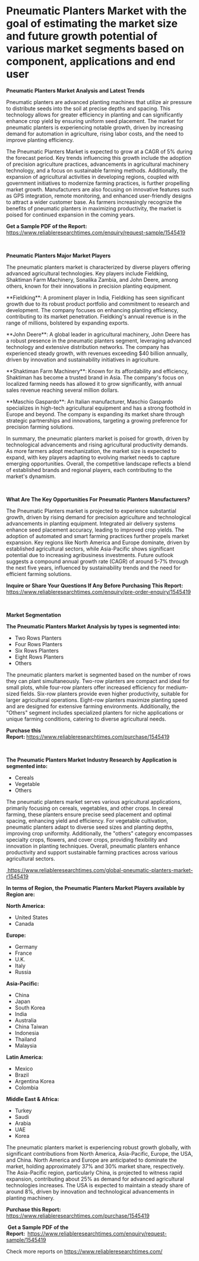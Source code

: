 <p><h1>Pneumatic Planters Market with the goal of estimating the market size and future growth potential of various market segments based on component, applications and end user</h1></p><p><strong>Pneumatic Planters Market Analysis and Latest Trends</strong></p>
<p><p>Pneumatic planters are advanced planting machines that utilize air pressure to distribute seeds into the soil at precise depths and spacing. This technology allows for greater efficiency in planting and can significantly enhance crop yield by ensuring uniform seed placement. The market for pneumatic planters is experiencing notable growth, driven by increasing demand for automation in agriculture, rising labor costs, and the need to improve planting efficiency.</p><p>The Pneumatic Planters Market is expected to grow at a CAGR of 5% during the forecast period. Key trends influencing this growth include the adoption of precision agriculture practices, advancements in agricultural machinery technology, and a focus on sustainable farming methods. Additionally, the expansion of agricultural activities in developing regions, coupled with government initiatives to modernize farming practices, is further propelling market growth. Manufacturers are also focusing on innovative features such as GPS integration, remote monitoring, and enhanced user-friendly designs to attract a wider customer base. As farmers increasingly recognize the benefits of pneumatic planters in maximizing productivity, the market is poised for continued expansion in the coming years.</p></p>
<p><strong>Get a Sample PDF of the Report:&nbsp;</strong> <a href="https://www.reliableresearchtimes.com/enquiry/request-sample/1545419?utm_campaign=2199&utm_medium=2&utm_source=Github&utm_content=ia&utm_term=27022025&utm_id=pneumatic-planters">https://www.reliableresearchtimes.com/enquiry/request-sample/1545419</a></p>
<p>&nbsp;</p>
<p><strong>Pneumatic Planters Major Market Players</strong></p>
<p><p>The pneumatic planters market is characterized by diverse players offering advanced agricultural technologies. Key players include Fieldking, Shaktiman Farm Machinery, Sonalika Zambia, and John Deere, among others, known for their innovations in precision planting equipment.</p><p>**Fieldking**: A prominent player in India, Fieldking has seen significant growth due to its robust product portfolio and commitment to research and development. The company focuses on enhancing planting efficiency, contributing to its market penetration. Fieldking's annual revenue is in the range of millions, bolstered by expanding exports.</p><p>**John Deere**: A global leader in agricultural machinery, John Deere has a robust presence in the pneumatic planters segment, leveraging advanced technology and extensive distribution networks. The company has experienced steady growth, with revenues exceeding $40 billion annually, driven by innovation and sustainability initiatives in agriculture.</p><p>**Shaktiman Farm Machinery**: Known for its affordability and efficiency, Shaktiman has become a trusted brand in Asia. The company's focus on localized farming needs has allowed it to grow significantly, with annual sales revenue reaching several million dollars.</p><p>**Maschio Gaspardo**: An Italian manufacturer, Maschio Gaspardo specializes in high-tech agricultural equipment and has a strong foothold in Europe and beyond. The company is expanding its market share through strategic partnerships and innovations, targeting a growing preference for precision farming solutions.</p><p>In summary, the pneumatic planters market is poised for growth, driven by technological advancements and rising agricultural productivity demands. As more farmers adopt mechanization, the market size is expected to expand, with key players adapting to evolving market needs to capture emerging opportunities. Overall, the competitive landscape reflects a blend of established brands and regional players, each contributing to the market's dynamism.</p></p>
<p>&nbsp;</p>
<p><strong>What Are The Key Opportunities For Pneumatic Planters Manufacturers?</strong></p>
<p><p>The Pneumatic Planters market is projected to experience substantial growth, driven by rising demand for precision agriculture and technological advancements in planting equipment. Integrated air delivery systems enhance seed placement accuracy, leading to improved crop yields. The adoption of automated and smart farming practices further propels market expansion. Key regions like North America and Europe dominate, driven by established agricultural sectors, while Asia-Pacific shows significant potential due to increasing agribusiness investments. Future outlook suggests a compound annual growth rate (CAGR) of around 5-7% through the next five years, influenced by sustainability trends and the need for efficient farming solutions.</p></p>
<p><strong>Inquire or Share Your Questions If Any Before Purchasing This Report:</strong> <a href="https://www.reliableresearchtimes.com/enquiry/pre-order-enquiry/1545419?utm_campaign=2199&utm_medium=2&utm_source=Github&utm_content=ia&utm_term=27022025&utm_id=pneumatic-planters">https://www.reliableresearchtimes.com/enquiry/pre-order-enquiry/1545419</a></p>
<p>&nbsp;</p>
<p><strong>Market Segmentation</strong></p>
<p><strong>The Pneumatic Planters Market Analysis by types is segmented into:</strong></p>
<p><ul><li>Two Rows Planters</li><li>Four Rows Planters</li><li>Six Rows Planters</li><li>Eight Rows Planters</li><li>Others</li></ul></p>
<p><p>The pneumatic planters market is segmented based on the number of rows they can plant simultaneously. Two-row planters are compact and ideal for small plots, while four-row planters offer increased efficiency for medium-sized fields. Six-row planters provide even higher productivity, suitable for larger agricultural operations. Eight-row planters maximize planting speed and are designed for extensive farming environments. Additionally, the "Others" segment includes specialized planters for niche applications or unique farming conditions, catering to diverse agricultural needs.</p></p>
<p><strong>Purchase this Report:&nbsp;</strong><a href="https://www.reliableresearchtimes.com/purchase/1545419?utm_campaign=2199&utm_medium=2&utm_source=Github&utm_content=ia&utm_term=27022025&utm_id=pneumatic-planters">https://www.reliableresearchtimes.com/purchase/1545419</a></p>
<p>&nbsp;</p>
<p><strong>The Pneumatic Planters Market Industry Research by Application is segmented into:</strong></p>
<p><ul><li>Cereals</li><li>Vegetable</li><li>Others</li></ul></p>
<p><p>The pneumatic planters market serves various agricultural applications, primarily focusing on cereals, vegetables, and other crops. In cereal farming, these planters ensure precise seed placement and optimal spacing, enhancing yield and efficiency. For vegetable cultivation, pneumatic planters adapt to diverse seed sizes and planting depths, improving crop uniformity. Additionally, the "others" category encompasses specialty crops, flowers, and cover crops, providing flexibility and innovation in planting techniques. Overall, pneumatic planters enhance productivity and support sustainable farming practices across various agricultural sectors.</p></p>
<p><a href="https://www.reliableresearchtimes.com/global-pneumatic-planters-market-r1545419?utm_campaign=2199&utm_medium=2&utm_source=Github&utm_content=ia&utm_term=27022025&utm_id=pneumatic-planters">&nbsp;https://www.reliableresearchtimes.com/global-pneumatic-planters-market-r1545419</a></p>
<p><strong>In terms of Region, the Pneumatic Planters Market Players available by Region are:</strong></p>
<p>
    <p> <strong> North America: </strong>
        <ul>
            <li>United States</li>
            <li>Canada</li>
        </ul>
        </p> 
    <p> <strong> Europe: </strong>
        <ul>
            <li>Germany</li>
            <li>France</li>
            <li>U.K.</li>
            <li>Italy</li>
            <li>Russia</li>
        </ul>
        </p> 
    <p> <strong> Asia-Pacific: </strong>
        <ul>
            <li>China</li>
            <li>Japan</li>
            <li>South Korea</li>
            <li>India</li>
            <li>Australia</li>
            <li>China Taiwan</li>
            <li>Indonesia</li>
            <li>Thailand</li>
            <li>Malaysia</li>
        </ul>
        </p> 
    <p> <strong> Latin America: </strong>
        <ul>
            <li>Mexico</li>
            <li>Brazil</li>
            <li>Argentina Korea</li>
            <li>Colombia</li>
        </ul>
        </p> 
    <p> <strong> Middle East & Africa: </strong>
        <ul>
            <li>Turkey</li>
            <li>Saudi</li>
            <li>Arabia</li>
            <li>UAE</li>
            <li>Korea</li>
        </ul>
    </p>
    </p>
<p><p>The pneumatic planters market is experiencing robust growth globally, with significant contributions from North America, Asia-Pacific, Europe, the USA, and China. North America and Europe are anticipated to dominate the market, holding approximately 37% and 30% market share, respectively. The Asia-Pacific region, particularly China, is projected to witness rapid expansion, contributing about 25% as demand for advanced agricultural technologies increases. The USA is expected to maintain a steady share of around 8%, driven by innovation and technological advancements in planting machinery.</p></p>
<p><strong>Purchase this Report: </strong><a href="https://www.reliableresearchtimes.com/purchase/1545419?utm_campaign=2199&utm_medium=2&utm_source=Github&utm_content=ia&utm_term=27022025&utm_id=pneumatic-planters">https://www.reliableresearchtimes.com/purchase/1545419</a></p>
<p>&nbsp;<strong>Get a Sample PDF of the Report:&nbsp;&nbsp;</strong><a href="https://www.reliableresearchtimes.com/enquiry/request-sample/1545419?utm_campaign=2199&utm_medium=2&utm_source=Github&utm_content=ia&utm_term=27022025&utm_id=pneumatic-planters">https://www.reliableresearchtimes.com/enquiry/request-sample/1545419</a></p>
<p><strong></strong></p>
<p>Check more reports on <a href="https://www.reliableresearchtimes.com/?utm_campaign=2199&utm_medium=2&utm_source=Github&utm_content=ia&utm_term=27022025&utm_id=pneumatic-planters">https://www.reliableresearchtimes.com/</a></p>